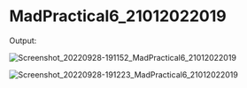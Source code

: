 # MadPractical6_21012022019

Output:

![Screenshot_20220928-191152_MadPractical6_21012022019](https://user-images.githubusercontent.com/111824852/202510852-eb4f301a-ed82-4cae-b6b1-20fc1c72f154.jpg)


![Screenshot_20220928-191223_MadPractical6_21012022019](https://user-images.githubusercontent.com/111824852/202510927-6cba8f78-eb80-48cd-ab2a-4f73fc4c63c1.jpg)
